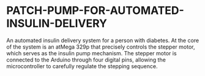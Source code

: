 # PATCH-PUMP-FOR-AUTOMATED-INSULIN-DELIVERY
An automated insulin delivery system for a person with diabetes. At the core of the system is an atMega 329p that precisely controls the stepper motor, which serves as the insulin pump mechanism.  The stepper motor is connected to the Arduino through four digital pins, allowing the microcontroller to carefully regulate the stepping sequence. 

